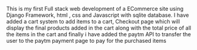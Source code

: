 This is my first Full stack web development of a ECommerce site using Django Framework, html , css and Javascript with sqlite database.
I have added a cart system to add items to a cart,
Checkout page which will display the final products added in the cart along with the total price of all the items in the cart
and finally i have added the paytm API to transfer the user to the paytm payment page to pay for the purchased items
